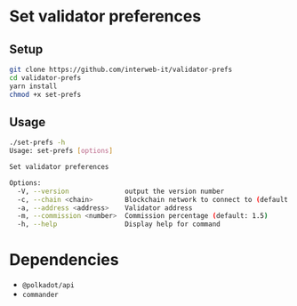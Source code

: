 # Set validator preferences

## Setup

```bash
git clone https://github.com/interweb-it/validator-prefs
cd validator-prefs
yarn install 
chmod +x set-prefs
```

## Usage

```bash
./set-prefs -h                    
Usage: set-prefs [options]

Set validator preferences

Options:
  -V, --version              output the version number
  -c, --chain <chain>        Blockchain network to connect to (default: "kusama")
  -a, --address <address>    Validator address
  -m, --commission <number>  Commission percentage (default: 1.5)
  -h, --help                 Display help for command
```

# Dependencies
- `@polkadot/api`
- `commander`

